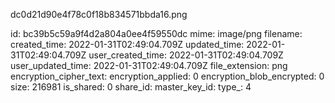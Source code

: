 dc0d21d90e4f78c0f18b834571bbda16.png

id: bc39b5c59a9f4d2a804a0ee4f59550dc
mime: image/png
filename: 
created_time: 2022-01-31T02:49:04.709Z
updated_time: 2022-01-31T02:49:04.709Z
user_created_time: 2022-01-31T02:49:04.709Z
user_updated_time: 2022-01-31T02:49:04.709Z
file_extension: png
encryption_cipher_text: 
encryption_applied: 0
encryption_blob_encrypted: 0
size: 216981
is_shared: 0
share_id: 
master_key_id: 
type_: 4